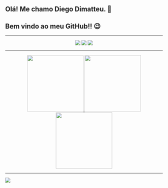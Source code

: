 ## Olá! Me chamo Diego Dimatteu. 👋
## Bem vindo ao meu GitHub!! 😉

<hr>

<div align="center"> 
    <a href="https://www.linkedin.com/in/diego-dimatteu-657b90199/" target="_blank"><img src="https://img.shields.io/badge/-LinkedIn-%230077B5?style=for-the-badge&logo=linkedin&logoColor=white" target="_blank"></a>
    <a href = "https://mailto:diegodimatteu@gmail.com"><img src="https://img.shields.io/badge/Gmail-D14836?style=for-the-badge&logo=gmail&logoColor=white" target="_blank"></a>
    <a href="https://discord.gg/Dimatteu#3170" target="_blank"><img src="https://img.shields.io/badge/Discord-7289DA?style=for-the-badge&logo=discord&logoColor=white" target="_blank"></a>  
</div><hr>

<div align="center">
    <a href="https://github.com/DiegoDimatteu">
    <img height="180em" src="https://github-readme-stats.vercel.app/api?username=DiegoDimatteu&show_icons=true&theme=tokyonight&include_all_commits=true&count_private=true"/>
    <img height="180em" src="https://github-readme-stats.vercel.app/api/top-langs/?username=DiegoDimatteu&layout=compact&langs_count=7&theme=tokyonight"/>
</div>

<div align="center">
    <img height="180em" src="https://github-readme-streak-stats.herokuapp.com/?user=DiegoDimatteu&theme=tokyonight"/>
</div><hr>

<div>
  <img src="https://badges.pufler.dev/commits/yearly/DiegoDimatteu"/>
</div>